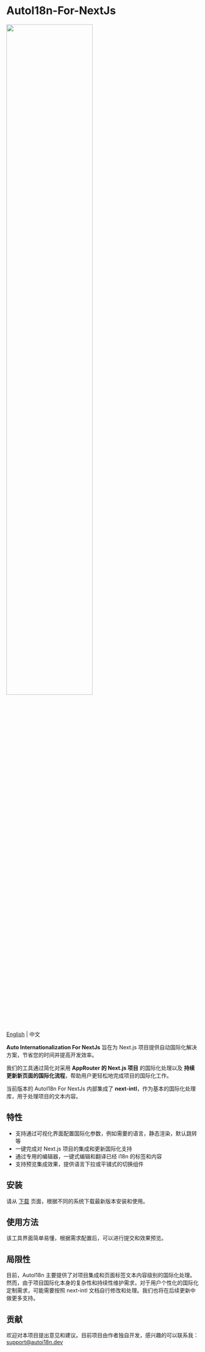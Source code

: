 # AutoI18n-For-NextJs

<img src="https://media.autoi18n.dev/autoi18n_logo_black.png" width = 67%>

[English](README.MD) | 中文

**Auto Internationalization For NextJs** 旨在为 Next.js 项目提供自动国际化解决方案，节省您的时间并提高开发效率。

我们的工具通过简化对采用 **AppRouter 的 Next.js 项目** 的国际化处理以及 **持续更新新页面的国际化流程**，帮助用户更轻松地完成项目的国际化工作。

当前版本的 AutoI18n For NextJs 内部集成了 **next-intl**，作为基本的国际化处理库，用于处理项目的文本内容。

## 特性

- 支持通过可视化界面配置国际化参数，例如需要的语言，静态渲染，默认跳转等
- 一键完成对 Next.js 项目的集成和更新国际化支持
- 通过专用的编辑器，一键式编辑和翻译已经 i18n 的标签和内容
- 支持预览集成效果，提供语言下拉或平铺式的切换组件

## 安装

请从 [下载](https://autoi18n.dev/download) 页面，根据不同的系统下载最新版本安装和使用。

## 使用方法

该工具界面简单易懂，根据需求配置后，可以进行提交和效果预览。

## 局限性

目前，AutoI18n 主要提供了对项目集成和页面标签文本内容级别的国际化处理。然而，由于项目国际化本身的复杂性和持续性维护需求，对于用户个性化的国际化定制需求，可能需要按照 next-intl 文档自行修改和处理。我们也将在后续更新中做更多支持。

## 贡献

欢迎对本项目提出意见和建议。目前项目由作者独自开发，感兴趣的可以联系我：support@autoi18n.dev
